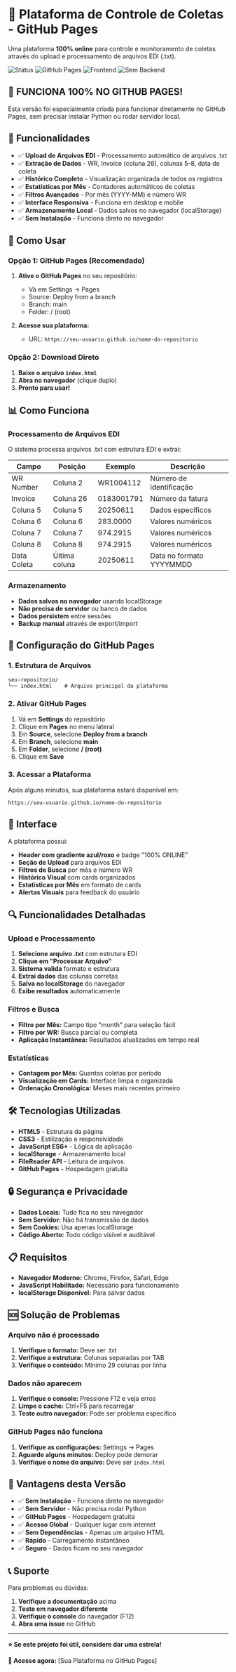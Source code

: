# 🚛 Plataforma de Controle de Coletas - GitHub Pages

Uma plataforma **100% online** para controle e monitoramento de coletas através do upload e processamento de arquivos EDI (.txt).

![Status](https://img.shields.io/badge/Status-Online-brightgreen)
![GitHub Pages](https://img.shields.io/badge/GitHub%20Pages-Ativo-blue)
![Frontend](https://img.shields.io/badge/Frontend-HTML%2FJS-orange)
![Sem Backend](https://img.shields.io/badge/Backend-N%C3%A3o%20Necess%C3%A1rio-red)

## 🌟 **FUNCIONA 100% NO GITHUB PAGES!**

Esta versão foi especialmente criada para funcionar diretamente no GitHub Pages, sem precisar instalar Python ou rodar servidor local.

## 🎯 Funcionalidades

- ✅ **Upload de Arquivos EDI** - Processamento automático de arquivos .txt
- ✅ **Extração de Dados** - WR, Invoice (coluna 26), colunas 5-8, data de coleta
- ✅ **Histórico Completo** - Visualização organizada de todos os registros
- ✅ **Estatísticas por Mês** - Contadores automáticos de coletas
- ✅ **Filtros Avançados** - Por mês (YYYY-MM) e número WR
- ✅ **Interface Responsiva** - Funciona em desktop e mobile
- ✅ **Armazenamento Local** - Dados salvos no navegador (localStorage)
- ✅ **Sem Instalação** - Funciona direto no navegador

## 🚀 Como Usar

### Opção 1: GitHub Pages (Recomendado)

1. **Ative o GitHub Pages** no seu repositório:
   - Vá em Settings → Pages
   - Source: Deploy from a branch
   - Branch: main
   - Folder: / (root)

2. **Acesse sua plataforma:**
   - URL: `https://seu-usuario.github.io/nome-do-repositorio`

### Opção 2: Download Direto

1. **Baixe o arquivo `index.html`**
2. **Abra no navegador** (clique duplo)
3. **Pronto para usar!**

## 📊 Como Funciona

### Processamento de Arquivos EDI

O sistema processa arquivos .txt com estrutura EDI e extrai:

| Campo | Posição | Exemplo | Descrição |
|-------|---------|---------|-----------|
| WR Number | Coluna 2 | WR1004112 | Número de identificação |
| Invoice | Coluna 26 | 0183001791 | Número da fatura |
| Coluna 5 | Coluna 5 | 20250611 | Dados específicos |
| Coluna 6 | Coluna 6 | 283.0000 | Valores numéricos |
| Coluna 7 | Coluna 7 | 974.2915 | Valores numéricos |
| Coluna 8 | Coluna 8 | 974.2915 | Valores numéricos |
| Data Coleta | Última coluna | 20250611 | Data no formato YYYYMMDD |

### Armazenamento

- **Dados salvos no navegador** usando localStorage
- **Não precisa de servidor** ou banco de dados
- **Dados persistem** entre sessões
- **Backup manual** através de export/import

## 🔧 Configuração do GitHub Pages

### 1. Estrutura de Arquivos

```
seu-repositorio/
└── index.html    # Arquivo principal da plataforma
```

### 2. Ativar GitHub Pages

1. Vá em **Settings** do repositório
2. Clique em **Pages** no menu lateral
3. Em **Source**, selecione **Deploy from a branch**
4. Em **Branch**, selecione **main**
5. Em **Folder**, selecione **/ (root)**
6. Clique em **Save**

### 3. Acessar a Plataforma

Após alguns minutos, sua plataforma estará disponível em:
```
https://seu-usuario.github.io/nome-do-repositorio
```

## 📱 Interface

A plataforma possui:

- **Header com gradiente azul/roxo** e badge "100% ONLINE"
- **Seção de Upload** para arquivos EDI
- **Filtros de Busca** por mês e número WR
- **Histórico Visual** com cards organizados
- **Estatísticas por Mês** em formato de cards
- **Alertas Visuais** para feedback do usuário

## 🔍 Funcionalidades Detalhadas

### Upload e Processamento

1. **Selecione arquivo .txt** com estrutura EDI
2. **Clique em "Processar Arquivo"**
3. **Sistema valida** formato e estrutura
4. **Extrai dados** das colunas corretas
5. **Salva no localStorage** do navegador
6. **Exibe resultados** automaticamente

### Filtros e Busca

- **Filtro por Mês:** Campo tipo "month" para seleção fácil
- **Filtro por WR:** Busca parcial ou completa
- **Aplicação Instantânea:** Resultados atualizados em tempo real

### Estatísticas

- **Contagem por Mês:** Quantas coletas por período
- **Visualização em Cards:** Interface limpa e organizada
- **Ordenação Cronológica:** Meses mais recentes primeiro

## 🛠️ Tecnologias Utilizadas

- **HTML5** - Estrutura da página
- **CSS3** - Estilização e responsividade
- **JavaScript ES6+** - Lógica da aplicação
- **localStorage** - Armazenamento local
- **FileReader API** - Leitura de arquivos
- **GitHub Pages** - Hospedagem gratuita

## 🔒 Segurança e Privacidade

- **Dados Locais:** Tudo fica no seu navegador
- **Sem Servidor:** Não há transmissão de dados
- **Sem Cookies:** Usa apenas localStorage
- **Código Aberto:** Todo código visível e auditável

## 📋 Requisitos

- **Navegador Moderno:** Chrome, Firefox, Safari, Edge
- **JavaScript Habilitado:** Necessário para funcionamento
- **localStorage Disponível:** Para salvar dados

## 🆘 Solução de Problemas

### Arquivo não é processado

1. **Verifique o formato:** Deve ser .txt
2. **Verifique a estrutura:** Colunas separadas por TAB
3. **Verifique o conteúdo:** Mínimo 29 colunas por linha

### Dados não aparecem

1. **Verifique o console:** Pressione F12 e veja erros
2. **Limpe o cache:** Ctrl+F5 para recarregar
3. **Teste outro navegador:** Pode ser problema específico

### GitHub Pages não funciona

1. **Verifique as configurações:** Settings → Pages
2. **Aguarde alguns minutos:** Deploy pode demorar
3. **Verifique o nome do arquivo:** Deve ser `index.html`

## 🎉 Vantagens desta Versão

- ✅ **Sem Instalação** - Funciona direto no navegador
- ✅ **Sem Servidor** - Não precisa rodar Python
- ✅ **GitHub Pages** - Hospedagem gratuita
- ✅ **Acesso Global** - Qualquer lugar com internet
- ✅ **Sem Dependências** - Apenas um arquivo HTML
- ✅ **Rápido** - Carregamento instantâneo
- ✅ **Seguro** - Dados ficam no seu navegador

## 📞 Suporte

Para problemas ou dúvidas:

1. **Verifique a documentação** acima
2. **Teste em navegador diferente**
3. **Verifique o console** do navegador (F12)
4. **Abra uma issue** no GitHub

---

**⭐ Se este projeto foi útil, considere dar uma estrela!**

**🚀 Acesse agora:** [Sua Plataforma no GitHub Pages]

